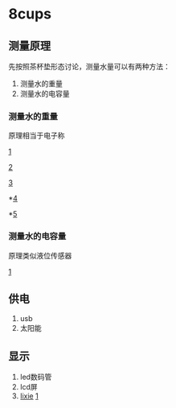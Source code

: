 # 8cups
## 测量原理
先按照茶杯垫形态讨论，测量水量可以有两种方法：
1. 测量水的重量
2. 测量水的电容量

### 测量水的重量
原理相当于电子称

[1](https://detail.tmall.com/item.htm?spm=a220o.1000855.1998025129.2.4bbcd699Nw0a40&abtest=_AB-LR32-PR32&pvid=917c5cca-118e-4a52-a3fc-a622e9567838&pos=2&abbucket=_AB-M32_B16&acm=03054.1003.1.2768562&id=525189617901&scm=1007.16862.95220.23864_0)

[2](https://item.taobao.com/item.htm?spm=a230r.1.14.51.2ec98956D3rmOC&id=521633919628&ns=1&abbucket=4#detail)

[3](http://bbs.elecfans.com/jishu_919726_1_1.html)

*[4](https://www.sparkfun.com/datasheets/Sensors/Pressure/fsrguide.pdf)

*[5](https://segmentfault.com/a/1190000008018300)
### 测量水的电容量
原理类似液位传感器

[1](https://item.taobao.com/item.htm?id=537386325570&ali_refid=a3_430582_1006:1125132550:N:%E6%B6%B2%E4%BD%8D%E4%BC%A0%E6%84%9F%E5%99%A8+%E4%B8%80%E4%BD%93%E5%8C%96:111b62f7d87339130714c431ac7eee16&ali_trackid=1_111b62f7d87339130714c431ac7eee16&spm=a230r.1.14.1#detail)

## 供电
1. usb
2. 太阳能

## 显示
1. led数码管
2. lcd屏
3. [lixie](https://github.com/connornishijima/Lixie-hardware)
    [1](https://github.com/connornishijima/Lixie-projects)
